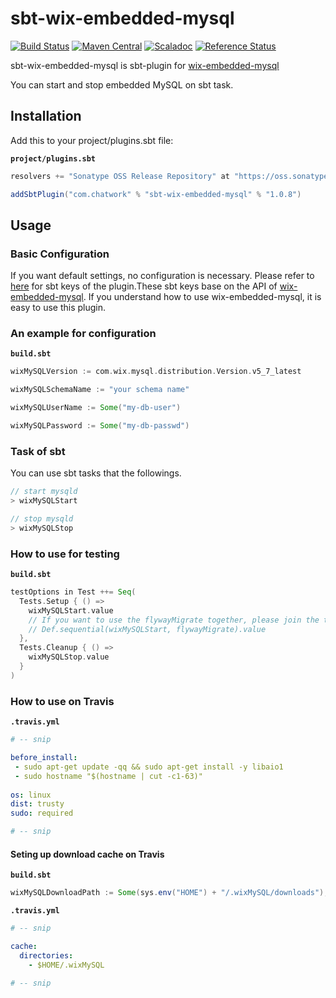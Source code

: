 # sbt-wix-embedded-mysql

[![Build Status](https://travis-ci.org/chatwork/sbt-wix-embbed-mysql.svg)](https://travis-ci.org/chatwork/sbt-wix-embbed-mysql)
[![Maven Central](https://maven-badges.herokuapp.com/maven-central/com.chatwork/sbt-wix-embbed-mysql_2.10/badge.svg)](https://maven-badges.herokuapp.com/maven-central/com.chatwork/sbt-wix-embbed-mysql_2.10)
[![Scaladoc](http://javadoc-badge.appspot.com/com.chatwork/sbt-wix-embbed-mysql.svg?label=scaladoc)](http://javadoc-badge.appspot.com/com.chatwork/sbt-wix-embbed-mysql_2.10)
[![Reference Status](https://www.versioneye.com/java/com.chatwork:sbt-wix-embbed-mysql_2.10/reference_badge.svg?style=flat)](https://www.versioneye.com/java/com.chatwork:sbt-wix-embbed-mysql_2.10/references)

sbt-wix-embedded-mysql is sbt-plugin for [wix-embedded-mysql](https://github.com/wix/wix-embedded-mysql)

You can start and stop embedded MySQL on sbt task.

## Installation

Add this to your project/plugins.sbt file:

**`project/plugins.sbt`**

```scala
resolvers += "Sonatype OSS Release Repository" at "https://oss.sonatype.org/content/repositories/releases/"

addSbtPlugin("com.chatwork" % "sbt-wix-embedded-mysql" % "1.0.8")
```

## Usage

### Basic Configuration

If you want default settings, no configuration is necessary. Please refer to [here](src/main/scala/com/chatwork/sbt/wix/embedded/mysql/WixMySQLPlugin.scala) for sbt keys of the plugin.These sbt keys base on the API of [wix-embedded-mysql](https://github.com/wix/wix-embedded-mysql). If you understand how to use wix-embedded-mysql, it is easy to use this plugin.

### An example for configuration

**`build.sbt`**

```scala
wixMySQLVersion := com.wix.mysql.distribution.Version.v5_7_latest

wixMySQLSchemaName := "your schema name"

wixMySQLUserName := Some("my-db-user")

wixMySQLPassword := Some("my-db-passwd")
```

### Task of sbt

You can use sbt tasks that the followings.

```scala
// start mysqld
> wixMySQLStart

// stop mysqld
> wixMySQLStop
```

### How to use for testing

**`build.sbt`**

```scala
testOptions in Test ++= Seq(
  Tests.Setup { () =>
    wixMySQLStart.value
    // If you want to use the flywayMigrate together, please join the two tasks using `Def.sequential` as follows.
    // Def.sequential(wixMySQLStart, flywayMigrate).value
  },
  Tests.Cleanup { () =>
    wixMySQLStop.value
  }
)
```
### How to use on Travis

**`.travis.yml`**

```yaml
# -- snip

before_install:
 - sudo apt-get update -qq && sudo apt-get install -y libaio1
 - sudo hostname "$(hostname | cut -c1-63)"
 
os: linux
dist: trusty
sudo: required

# -- snip
```

#### Seting up download cache on Travis

**`build.sbt`**

```scala
wixMySQLDownloadPath := Some(sys.env("HOME") + "/.wixMySQL/downloads"),
```

**`.travis.yml`**

```yaml
# -- snip

cache:
  directories:
    - $HOME/.wixMySQL
    
# -- snip
```
